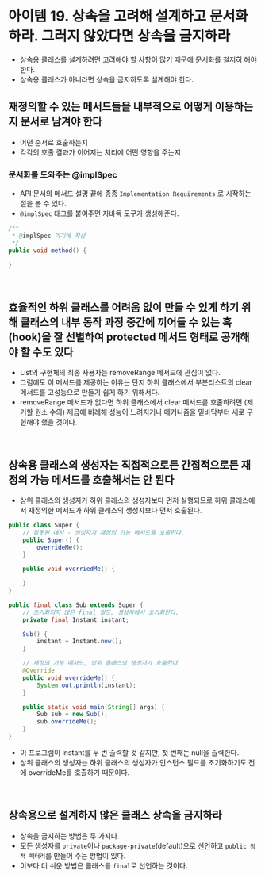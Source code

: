# 아이템 19. 상속을 고려해 설계하고 문서화하라. 그러지 않았다면 상속을 금지하라

* 상속용 클래스를 설계하려면 고려해야 할 사항이 많기 때문에 문서화를 철저히 해야한다.
* 상속용 클래스가 아니라면 상속을 금지하도록 설계해야 한다.

## 재정의할 수 있는 메서드들을 내부적으로 어떻게 이용하는지 문서로 남겨야 한다
  * 어떤 순서로 호출하는지
  * 각각의 호출 결과가 이어지는 처리에 어떤 영향을 주는지
  
### 문서화를 도와주는 @implSpec
* API 문서의 메서드 설명 끝에 종종 `Implementation Requirements` 로 시작하는 절을 볼 수 있다.
* `@implSpec` 태그를 붙여주면 자바독 도구가 생성해준다.
```java
/**
 * @implSpec 여기에 작성
 */
public void method() {
    
}
```

<br>

## 효율적인 하위 클래스를 어려움 없이 만들 수 있게 하기 위해 클래스의 내부 동작 과정 중간에 끼어들 수 있는 훅(hook)을 잘 선별하여 protected 메서드 형태로 공개해야 할 수도 있다
* List의 구현체의 최종 사용자는 removeRange 메서드에 관심이 없다. 
* 그럼에도 이 메서드를 제공하는 이유는 단지 하위 클래스에서 부분리스트의 clear 메서드를 고성능으로 만들기 쉽게 하기 위해서다.
* removeRange 메서드가 없다면 하위 클래스에서 clear 메서드를 호출하려면 (제거할 원소 수의) 제곱에 비례해 성능이 느려지거나 메커니즘을 밑바닥부터 새로 구현해야 했을 것이다.

<br>

## 상속용 클래스의 생성자는 직접적으로든 간접적으로든 재정의 가능 메서드를 호출해서는 안 된다
* 상위 클래스의 생성자가 하위 클래스의 생성자보다 먼저 실행되므로 하위 클래스에서 재정의한 메서드가 하위 클래스의 생성자보다 먼저 호출된다.
```java
public class Super {
    // 잘못된 예시 - 생성자가 재정의 가능 메서드를 호출한다.
    public Super() {
        overrideMe();
    }

    public void overriedMe() {

    }
}
```

```java
public final class Sub extends Super {
    // 초기화되지 않은 final 필드, 생성자에서 초기화한다.
    private final Instant instant;

    Sub() {
        instant = Instant.now();
    }

    // 재정의 가능 메서드, 상위 클래스의 생성자가 호출한다.
    @Override 
    public void overrideMe() {
        System.out.println(instant);
    }

    public static void main(String[] args) {
        Sub sub = new Sub();
        sub.overrideMe();
    }
}
```
* 이 프로그램이 instant를 두 번 출력할 것 같지만, 첫 번째는 null을 출력한다.
* 상위 클래스의 생성자는 하위 클래스의 생성자가 인스턴스 필드를 초기화하기도 전에 overrideMe를 호출하기 때문이다.

<br>

## 상속용으로 설계하지 않은 클래스 상속을 금지하라
* 상속을 금지하는 방법은 두 가지다.
* 모든 생성자를 `private`이나 `package-private`(default)으로 선언하고 `public 정적 팩터리`를 만들어 주는 방법이 있다.
* 이보다 더 쉬운 방법은 클래스를 `final`로 선언하는 것이다.